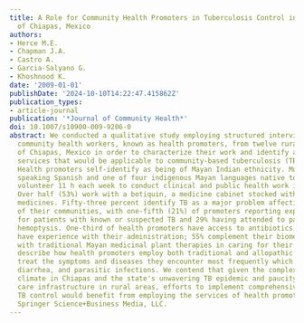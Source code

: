 ```yaml
---
title: A Role for Community Health Promoters in Tuberculosis Control in the State
  of Chiapas, Mexico
authors:
- Herce M.E.
- Chapman J.A.
- Castro A.
- Garcia-Salyano G.
- Khoshnood K.
date: '2009-01-01'
publishDate: '2024-10-10T14:22:47.415862Z'
publication_types:
- article-journal
publication: '*Journal of Community Health*'
doi: 10.1007/s10900-009-9206-0
abstract: We conducted a qualitative study employing structured interviews with 38
  community health workers, known as health promoters, from twelve rural municipalities
  of Chiapas, Mexico in order to characterize their work and identify aspects of their
  services that would be applicable to community-based tuberculosis (TB) control programs.
  Health promoters self-identify as being of Mayan Indian ethnicity. Most are bilingual,
  speaking Spanish and one of four indigenous Mayan languages native to Chiapas. They
  volunteer 11 h each week to conduct clinical and public health work in their communities.
  Over half (53%) work with a botiquin, a medicine cabinet stocked with essential
  medicines. Fifty-three percent identify TB as a major problem affecting the health
  of their communities, with one-fifth (21%) of promoters reporting experience caring
  for patients with known or suspected TB and 29% having attended to patients with
  hemoptysis. One-third of health promoters have access to antibiotics (32%) and one-half
  have experience with their administration; 55% complement their biomedical treatments
  with traditional Mayan medicinal plant therapies in caring for their patients. We
  describe how health promoters employ both traditional and allopathic medicine to
  treat the symptoms and diseases they encounter most frequently which include fever,
  diarrhea, and parasitic infections. We contend that given the complex sociopolitical
  climate in Chiapas and the state's unwavering TB epidemic and paucity of health
  care infrastructure in rural areas, efforts to implement comprehensive, community-based
  TB control would benefit from employing the services of health promoters. © 2009
  Springer Science+Business Media, LLC.
---
```

